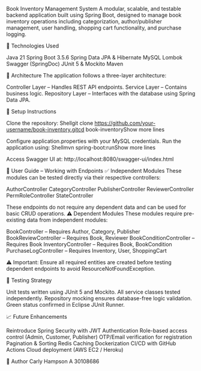 Book Inventory Management System
A modular, scalable, and testable backend application built using Spring Boot, designed to manage book inventory operations including categorization, author/publisher management, user handling, shopping cart functionality, and purchase logging.

🔧 Technologies Used

Java 21
Spring Boot 3.5.6
Spring Data JPA & Hibernate
MySQL
Lombok
Swagger (SpringDoc)
JUnit 5 & Mockito
Maven


🧱 Architecture
The application follows a three-layer architecture:

Controller Layer – Handles REST API endpoints.
Service Layer – Contains business logic.
Repository Layer – Interfaces with the database using Spring Data JPA.


🚀 Setup Instructions

Clone the repository:
Shellgit clone https://github.com/your-username/book-inventory.gitcd book-inventoryShow more lines

Configure application.properties with your MySQL credentials.
Run the application using:
Shellmvn spring-boot:runShow more lines

Access Swagger UI at:
http://localhost:8080/swagger-ui/index.html




📑 User Guide – Working with Endpoints
✅ Independent Modules
These modules can be tested directly via their respective controllers:

AuthorController
CategoryController
PublisherController
ReviewerController
PermRoleController
StateController

These endpoints do not require any dependent data and can be used for basic CRUD operations.
⚠️ Dependent Modules
These modules require pre-existing data from independent modules:

BookController – Requires Author, Category, Publisher
BookReviewController – Requires Book, Reviewer
BookConditionController – Requires Book
InventoryController – Requires Book, BookCondition
PurchaseLogController – Requires Inventory, User, ShoppingCart


⚠️ Important: Ensure all required entities are created before testing dependent endpoints to avoid ResourceNotFoundException.


🧪 Testing Strategy

Unit tests written using JUnit 5 and Mockito.
All service classes tested independently.
Repository mocking ensures database-free logic validation.
Green status confirmed in Eclipse JUnit Runner.


📈 Future Enhancements

Reintroduce Spring Security with JWT Authentication
Role-based access control (Admin, Customer, Publisher)
OTP/Email verification for registration
Pagination & Sorting
Redis Caching
Dockerization
CI/CD with GitHub Actions
Cloud deployment (AWS EC2 / Heroku)


👤 Author
Carly Hampson A
30108686
